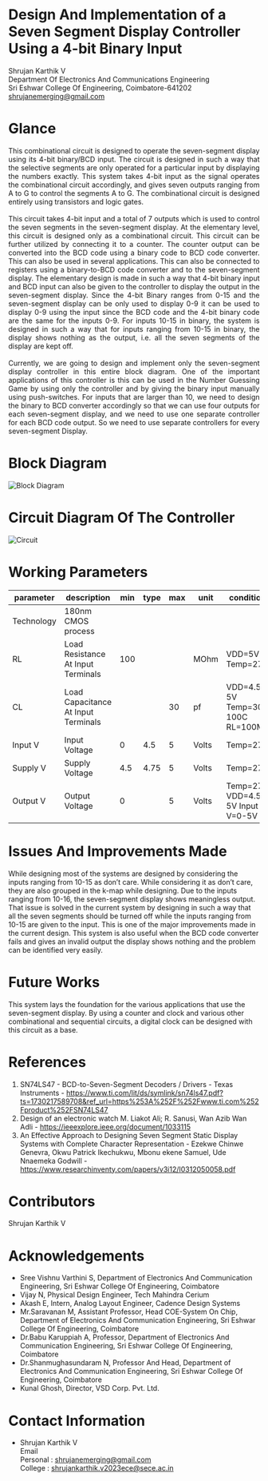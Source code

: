 # Design And Implementation of a Seven Segment Display Controller Using a 4-bit Binary Input
Shrujan Karthik V <br>
Department Of Electronics And Communications Engineering<br>Sri Eshwar College Of Engineering, Coimbatore-641202<br>
shrujanemerging@gmail.com
# Glance
<div style="text-align: justify;">
This combinational circuit is designed to operate the seven-segment display using its 4-bit binary/BCD input. The circuit is designed in such a way that the selective segments are only operated for a particular input by displaying the numbers exactly. This system takes 4-bit input as the signal operates the combinational circuit accordingly, and gives seven outputs ranging from A to G to control the segments A to G. The combinational circuit is designed entirely using transistors and logic gates. <br><br>
This circuit takes 4-bit input and a total of 7 outputs which is used to control the seven segments in the seven-segment display. At the elementary level, this circuit is designed only as a combinational circuit. This circuit can be further utilized by connecting it to a counter. The counter output can be converted into the BCD code using a binary code to BCD code converter. This can also be used in several applications. This can also be connected to registers using a binary-to-BCD code converter and to the seven-segment display. The elementary design is made in such a way that 4-bit binary input and BCD input can also be given to the controller to display the output in the seven-segment display. Since the 4-bit Binary ranges from 0-15 and the seven-segment display can be only used to display 0-9 it can be used to display 0-9 using the input since the BCD code and the 4-bit binary code are the same for the inputs 0-9. For inputs 10-15 in binary, the system is designed in such a way that for inputs ranging from 10-15 in binary, the display shows nothing as the output, i.e. all the seven segments of the display are kept off. <br><br>
Currently, we are going to design and implement only the seven-segment display controller in this entire block diagram. One of the important applications of this controller is this can be used in the Number Guessing Game by using only the controller and by giving the binary input manually using push-switches. For inputs that are larger than 10, we need to design the binary to BCD converter accordingly so that we can use four outputs for each seven-segment display, and we need to use one separate controller for each BCD code output. So we need to use separate controllers for every seven-segment Display. <br>
</div>

# Block Diagram
![Block Diagram](https://github.com/user-attachments/assets/876d0fbe-7996-46cc-a9f8-e1a22f069f74)
# Circuit Diagram Of The Controller
![Circuit](https://github.com/user-attachments/assets/d4aabe2f-9aa7-448b-a5a2-ec45ac6eb6aa)
# Working Parameters
|parameter|description|min|type|max|unit|condition|
|---------|-----------|---|----|---|----|---------|
|Technology|180nm CMOS process||||||
|RL|Load Resistance At Input Terminals|100|||MOhm|VDD=5V Temp=27C|
|CL|Load Capacitance At Input Terminals|||30|pf|VDD=4.5-5V Temp=30-100C RL=100M|
|Input V|Input Voltage|0|4.5|5|Volts|Temp=27C|
|Supply V|Supply Voltage|4.5|4.75|5|Volts|Temp=27C|
|Output V|Output Voltage|0||5|Volts|Temp=27C VDD=4.5-5V Input V=0-5V|

# Issues And Improvements Made
While designing most of the systems are designed by considering the inputs ranging from 10-15 as don’t care. While considering it as don’t care, they are also grouped in the k-map while designing. Due to the inputs ranging from 10-16, the seven-segment display shows meaningless output. That issue is solved in the current system by designing in such a way that all the seven segments should be turned off while the inputs ranging from 10-15 are given to the input. This is one of the major improvements made in the current design. This system is also useful when the BCD code converter fails and gives an invalid output the display shows nothing and the problem can be identified very easily.
# Future Works
This system lays the foundation for the various applications that use the seven-segment display. By using a counter and clock and various other combinational and sequential circuits, a digital clock can be designed with this circuit as a base.
# References
1. SN74LS47 - BCD-to-Seven-Segment Decoders / Drivers - Texas Instruments - https://www.ti.com/lit/ds/symlink/sn74ls47.pdf?ts=1730217589708&ref_url=https%253A%252F%252Fwww.ti.com%252Fproduct%252FSN74LS47
2. Design of an electronic watch M. Liakot Ali; R. Sanusi, Wan Azib Wan Adli - https://ieeexplore.ieee.org/document/1033115
3. An Effective Approach to Designing Seven Segment Static Display Systems with Complete Character Representation - Ezekwe Chinwe Genevra, Okwu Patrick Ikechukwu, Mbonu ekene Samuel, Ude Nnaemeka Godwill - https://www.researchinventy.com/papers/v3i12/I0312050058.pdf
# Contributors
Shrujan Karthik V

# Acknowledgements
- Sree Vishnu Varthini S, Department of Electronics And Communication Engineering, Sri Eshwar College Of Engineering, Coimbatore
- Vijay N, Physical Design Engineer, Tech Mahindra Cerium
- Akash E, Intern, Analog Layout Engineer, Cadence Design Systems
- Mr.Saravanan M, Assistant Professor, Head COE-System On Chip, Department of Electronics And Communication Engineering, Sri Eshwar College Of Engineering, Coimbatore
- Dr.Babu Karuppiah A, Professor, Department of Electronics And Communication Engineering, Sri Eshwar College Of Engineering, Coimbatore
- Dr.Shanmughasundaram N, Professor And Head, Department of Electronics And Communication Engineering, Sri Eshwar College Of Engineering, Coimbatore
- Kunal Ghosh, Director, VSD Corp. Pvt. Ltd.
# Contact Information
- Shrujan Karthik V <br>
Email<br>
Personal : shrujanemerging@gmail.com<br>
College : shrujankarthik.v2023ece@sece.ac.in
